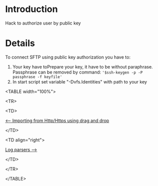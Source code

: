 # Introduction #

Hack to authorize user by public key

# Details #
To connect SFTP using public key authorization you have to:
  1. Your key have toPrepare your key, it have to be without paraphrase. Passphrase can be removed by command: `'$ssh-keygen -p -P passphrase -f keyfile'`
  1. In start script set variable "-Dvfs.Identities" with path to your key



<a href='Hidden comment: next/prev'></a>


&lt;TABLE width="100%"&gt;



&lt;TR&gt;



&lt;TD&gt;

[<-- Importing from Http/Https using drag and drop](ImportUsingHttpAndDnd.md)


&lt;/TD&gt;



&lt;TD align="right"&gt;

[Log parsers -->](LogParser.md)


&lt;/TD&gt;



&lt;/TR&gt;



&lt;/TABLE&gt;

